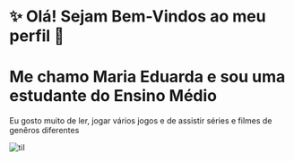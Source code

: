  # ✨ Olá! Sejam Bem-Vindos ao meu perfil 👾


 
 # Me chamo Maria Eduarda e sou uma estudante do Ensino Médio
 Eu gosto muito de ler, jogar vários jogos e de assistir séries e filmes de genêros diferentes
 
![til](https://www.gifcen.com/wp-content/uploads/2022/01/meme-gif-3.gif)
 
